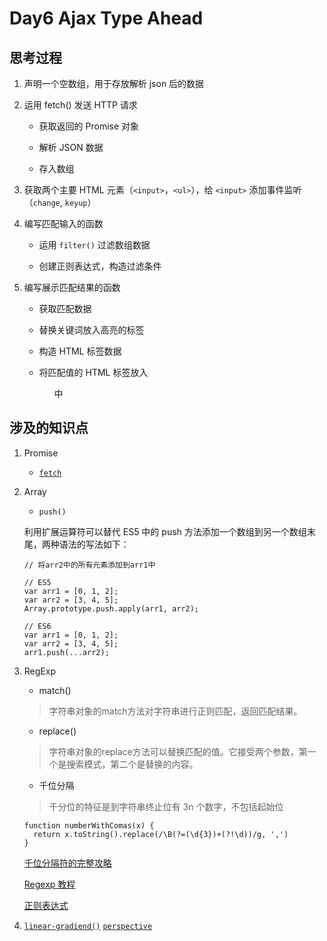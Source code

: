 # Day6 Ajax Type Ahead

## 思考过程

1. 声明一个空数组，用于存放解析 json 后的数据

2. 运用 fetch() 发送 HTTP 请求

    - 获取返回的 Promise 对象

    - 解析 JSON 数据

    - 存入数组

3. 获取两个主要 HTML 元素（`<input>`，`<ul>`），给 `<input>` 添加事件监听（`change`, `keyup`）

4. 编写匹配输入的函数

    - 运用 `filter()` 过滤数组数据

    - 创建正则表达式，构造过滤条件

5. 编写展示匹配结果的函数

    - 获取匹配数据

    - 替换关键词放入高亮的标签

    - 构造 HTML 标签数据

    - 将匹配值的 HTML 标签放入 <ul> 中
  

## 涉及的知识点

1. Promise

   - [`fetch`](https://developer.mozilla.org/zh-CN/docs/Web/API/GlobalFetch/fetch)

2. Array

    - `push()`

    利用扩展运算符可以替代 ES5 中的 push 方法添加一个数组到另一个数组末尾，两种语法的写法如下：

    ```
    // 将arr2中的所有元素添加到arr1中

    // ES5
    var arr1 = [0, 1, 2];
    var arr2 = [3, 4, 5];
    Array.prototype.push.apply(arr1, arr2);

    // ES6
    var arr1 = [0, 1, 2];
    var arr2 = [3, 4, 5];
    arr1.push(...arr2);
    ```

3. RegExp

    - match()

    > 字符串对象的match方法对字符串进行正则匹配，返回匹配结果。

    - replace()

    > 字符串对象的replace方法可以替换匹配的值。它接受两个参数，第一个是搜索模式，第二个是替换的内容。

    - 千位分隔

    > 千分位的特征是到字符串终止位有 3n 个数字，不包括起始位

    ```
    function numberWithComas(x) {
      return x.toString().replace(/\B(?=(\d{3})+(?!\d))/g, ',')
    }
    ```

    [千位分隔符的完整攻略](https://idiotwu.me/milli-formatting-digitals-with-regex/)

    [Regexp 教程](http://javascript.ruanyifeng.com/stdlib/regexp.html)

    [正则表达式](https://developer.mozilla.org/zh-CN/docs/Web/JavaScript/Guide/Regular_Expressions)

4. [`linear-gradiend()`](https://developer.mozilla.org/zh-CN/docs/Web/CSS/linear-gradient)
  [`perspective`](https://developer.mozilla.org/zh-CN/docs/Web/CSS/perspective)
